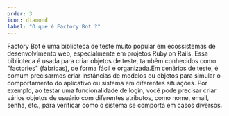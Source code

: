 ```yaml
---
order: 3
icon: diamond
label: "O que é Factory Bot ?"
---
```


<!-- Araújo -->

Factory Bot é uma biblioteca de teste muito popular em ecossistemas de desenvolvimento web, especialmente em projetos Ruby on Rails. Essa biblioteca é usada para criar objetos de teste, também conhecidos como "factories" (fábricas), de forma fácil e organizada.Em cenários de teste, é comum precisarmos criar instâncias de modelos ou objetos para simular o comportamento do aplicativo ou sistema em diferentes situações. Por exemplo, ao testar uma funcionalidade de login, você pode precisar criar vários objetos de usuário com diferentes atributos, como nome, email, senha, etc., para verificar como o sistema se comporta em casos diversos.